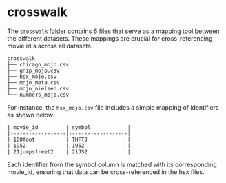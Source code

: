 # crosswalk
The `crosswalk` folder contains 6 files that serve as a mapping tool between the different datasets. 
These mappings are crucial for cross-referencing movie id's across all datasets. 

```
crosswalk
├── chicago_mojo.csv
├── gnip_mojo.csv
├── hsx_mojo.csv
├── mojo_meta.csv
├── mojo_nielsen.csv
└── numbers_mojo.csv
```

For instance, the `hsx_mojo.csv` file includes a simple mapping of identifiers as shown below.

```
| movie_id         | symbol            |
|------------------|-------------------|
| 100foot          | THFTJ             |
| 1952             | 1952              |
| 21jumpstreet2    | 21JS2             |
```

Each identifier from the symbol column is matched with its corresponding movie_id, ensuring that data can be cross-referenced in the hsx files.